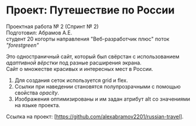 # Проект: Путешествие по России

Проектная работа № 2 (Спринт № 2)  
Подготовил: Абрамов А.Е.  
студент 20 когорты направления "Веб-разработчик плюс" поток *"forestgreen"*  

Это одностраничный сайт, который был свёрстан с использованием *адаптивной вёрстки* под разные расширения экрана.  
Сайт о множестве красивых и интересных мест в России.

1. Для создания сеток используется grid и flex.  
2. Cсылки при наведении становятся полупрозрачными с помощью свойства *opacity*.  
3. Изображения оптимизированы и им задан атрибут alt со значениями на языке  проекта.  

Ссылка на проект: [https://github.com/alexabramov2201/russian-travel].


